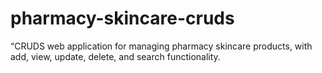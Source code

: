 # pharmacy-skincare-cruds
“CRUDS web application for managing pharmacy skincare products, with add, view, update, delete, and search functionality.

